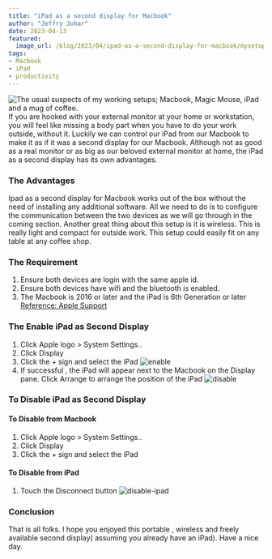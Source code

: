 ```yaml
---
title: "iPad as a second display for Macbook"
author: "Jeffry Johar"
date: 2023-04-13
featured:
  image_url: /blog/2023/04/ipad-as-a-second-display-for-macbook/mysetup.webp
tags:
- Macbook
- iPad
- productivity
---
```


![The usual suspects of my working setups; Macbook, Magic Mouse, iPad and a mug of coffee.](/blog/2023/04/ipad-as-a-second-display-for-macbook/mysetup.webp)
If you are hooked with your external monitor at your home or workstation, you will feel like missing a body part when you have to do your work outside, without it. Luckily we can control our iPad from our Macbook to make it as if it was a second display for our Macbook. Although not as good as a real monitor or as big as our beloved external monitor at home, the iPad as a second display has its own advantages.

### The Advantages
Ipad as a second display for Macbook works out of the box without the need of installing any additional software. All we need to do is to configure the communication between the two devices as we will go through in the coming section. Another great thing about this setup is it is wireless. This is really light and compact for outside work. This setup could easily fit on any table at any coffee shop.


### The Requirement
1. Ensure both devices are login with the same apple id. 
2. Ensure both devices have wifi and the bluetooth is enabled.
3. The Macbook is 2016 or later and the iPad is 6th Generation or later  [Reference: Apple Support](https://support.apple.com/en-my/guide/ipad/aside/ipad8ee99438/16.0/ipados/16.0)


### The Enable iPad as Second Display
1. Click Apple logo   > System Settings..
2. Click Display 
3. Click the + sign and select the iPad
![enable](/blog/2023/04/ipad-as-a-second-display-for-macbook/enable.webp)
4. If successful , the iPad will appear next to the Macbook on the Display pane. Click Arrange to arrange the position of the iPad
![disable](/blog/2023/04/ipad-as-a-second-display-for-macbook/disable.webp)

### To Disable iPad as Second Display
#### To Disable from Macbook
1. Click Apple logo   > System Settings..
2. Click Display 
3. Click the + sign and select the iPad


#### To Disable from iPad
1. Touch the Disconnect button
![disable-ipad](/blog/2023/04/ipad-as-a-second-display-for-macbook/disable-ipad.webp)


### Conclusion
That is all folks. I hope you enjoyed this portable , wireless and freely available second display( assuming you already have an iPad). Have a nice day.

